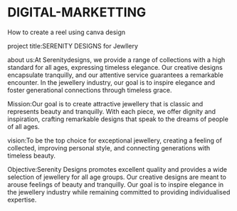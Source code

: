 # DIGITAL-MARKETTING 

How to create a reel using canva design

project title:SERENITY DESIGNS for Jewllery

about us:At Serenitydesigns, we provide a range of collections with a high standard for all ages, expressing timeless elegance. Our creative designs encapsulate tranquilly, and our attentive service guarantees a remarkable encounter. In the jewellery industry, our goal is to inspire elegance and foster generational connections through timeless grace.

Mission:Our goal is to create attractive jewellery that is classic and represents beauty and tranquilly. With each piece, we offer dignity and inspiration, crafting remarkable designs that speak to the dreams of people of all ages.

vision:To be the top choice for exceptional jewellery, creating a feeling of collected, improving personal style, and connecting generations with timeless beauty.

Objective:Serenity Designs promotes excellent quality and provides a wide selection of jewellery for all age groups. Our creative designs are meant to arouse feelings of beauty and tranquilly. Our goal is to inspire elegance in the jewellery industry while remaining committed to providing individualised expertise.
